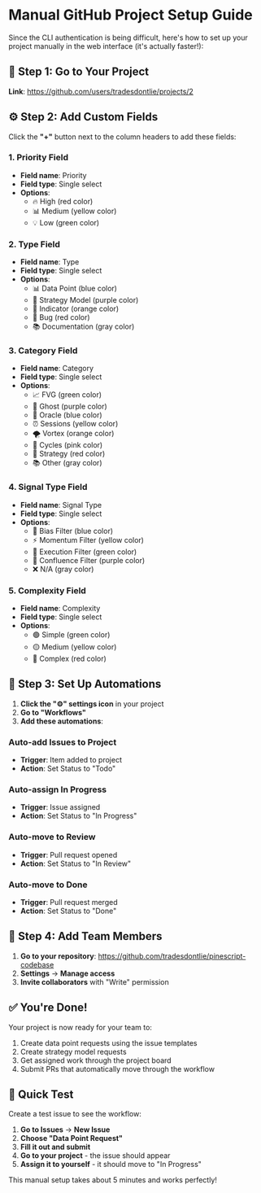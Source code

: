 # Manual GitHub Project Setup Guide

Since the CLI authentication is being difficult, here's how to set up your project manually in the web interface (it's actually faster!):

## 🚀 Step 1: Go to Your Project

**Link**: https://github.com/users/tradesdontlie/projects/2

## ⚙️ Step 2: Add Custom Fields

Click the **"+"** button next to the column headers to add these fields:

### 1. Priority Field
- **Field name**: Priority
- **Field type**: Single select
- **Options**:
  - 🔥 High (red color)
  - 📊 Medium (yellow color)
  - 💡 Low (green color)

### 2. Type Field
- **Field name**: Type
- **Field type**: Single select
- **Options**:
  - 📊 Data Point (blue color)
  - 🎯 Strategy Model (purple color)
  - 🔧 Indicator (orange color)
  - 🐛 Bug (red color)
  - 📚 Documentation (gray color)

### 3. Category Field
- **Field name**: Category
- **Field type**: Single select
- **Options**:
  - 📈 FVG (green color)
  - 👻 Ghost (purple color)
  - 🔮 Oracle (blue color)
  - ⏰ Sessions (yellow color)
  - 🌪️ Vortex (orange color)
  - 🔄 Cycles (pink color)
  - 🎯 Strategy (red color)
  - 📚 Other (gray color)

### 4. Signal Type Field
- **Field name**: Signal Type
- **Field type**: Single select
- **Options**:
  - 🎯 Bias Filter (blue color)
  - ⚡ Momentum Filter (yellow color)
  - 🎪 Execution Filter (green color)
  - 🔄 Confluence Filter (purple color)
  - ❌ N/A (gray color)

### 5. Complexity Field
- **Field name**: Complexity
- **Field type**: Single select
- **Options**:
  - 🟢 Simple (green color)
  - 🟡 Medium (yellow color)
  - 🔴 Complex (red color)

## 🤖 Step 3: Set Up Automations

1. **Click the "⚙️" settings icon** in your project
2. **Go to "Workflows"**
3. **Add these automations**:

### Auto-add Issues to Project
- **Trigger**: Item added to project
- **Action**: Set Status to "Todo"

### Auto-assign In Progress
- **Trigger**: Issue assigned
- **Action**: Set Status to "In Progress"

### Auto-move to Review
- **Trigger**: Pull request opened
- **Action**: Set Status to "In Review"

### Auto-move to Done
- **Trigger**: Pull request merged
- **Action**: Set Status to "Done"

## 👥 Step 4: Add Team Members

1. **Go to your repository**: https://github.com/tradesdontlie/pinescript-codebase
2. **Settings** → **Manage access**
3. **Invite collaborators** with "Write" permission

## ✅ You're Done!

Your project is now ready for your team to:
1. Create data point requests using the issue templates
2. Create strategy model requests
3. Get assigned work through the project board
4. Submit PRs that automatically move through the workflow

## 🎯 Quick Test

Create a test issue to see the workflow:
1. **Go to Issues** → **New Issue**
2. **Choose "Data Point Request"**
3. **Fill it out and submit**
4. **Go to your project** - the issue should appear
5. **Assign it to yourself** - it should move to "In Progress"

This manual setup takes about 5 minutes and works perfectly!